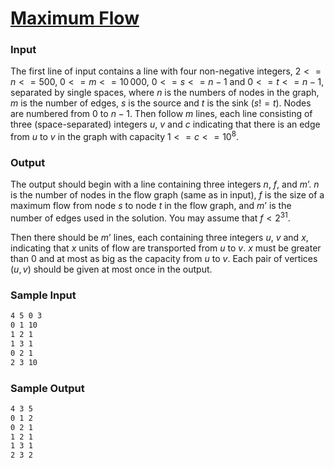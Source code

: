# [Maximum Flow](https://liu.kattis.com/courses/AAPS/AAPS25/assignments/uqu3ow/problems/maxflow)

### Input
The first line of input contains a line with four non-negative integers, $2 <= n <= 500$, $0 <= m <= 10\, 000$, $0 <= s <= n-1$ and $0 <= t <= n-1$, separated by single spaces, where $n$ is the numbers of nodes in the graph, $m$ is the number of edges, $s$ is the source and $t$ is the sink ($s != t$). Nodes are numbered from $0$ to $n-1$. Then follow $m$ lines, each line consisting of three (space-separated) integers $u$, $v$ and $c$ indicating that there is an edge from $u$ to $v$ in the graph with capacity $1 <= c <= 10^{8}$.


### Output
The output should begin with a line containing three integers $n$, $f$, and $m’$. $n$ is the number of nodes in the flow graph (same as in input), $f$ is the size of a maximum flow from node $s$ to node $t$ in the flow graph, and $m’$ is the number of edges used in the solution. You may assume that $f < 2^{31}$.

Then there should be $m’$ lines, each containing three integers $u$, $v$ and $x$, indicating that $x$ units of flow are transported from $u$ to $v$. $x$ must be greater than $0$ and at most as big as the capacity from $u$ to $v$. Each pair of vertices $(u, v)$ should be given at most once in the output.

### Sample Input 

```bash
4 5 0 3
0 1 10
1 2 1
1 3 1
0 2 1
2 3 10

```

### Sample Output 

```bash
4 3 5
0 1 2
0 2 1
1 2 1
1 3 1
2 3 2

```